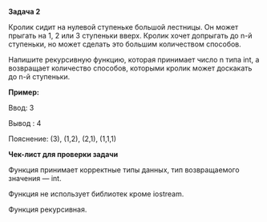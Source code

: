 **Задача 2**

Кролик сидит на нулевой ступеньке большой лестницы. Он может прыгать на 1, 2 или 3 ступеньки вверх. Кролик хочет допрыгать до n-й ступеньки, но может сделать это большим количеством способов.

Напишите рекурсивную функцию, которая принимает число n типа int, а возвращает количество способов, которыми кролик может доскакать до n-й ступеньки.

**Пример:**

Ввод: 3

Вывод : 4

Пояснение: (3), (1,2), (2,1), (1,1,1)



**Чек-лист для проверки задачи**

Функция принимает корректные типы данных, тип возвращаемого значения —  int.

Функция не использует библиотек кроме iostream.

Функция рекурсивная.
